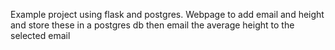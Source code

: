 Example project using flask and postgres. Webpage to add email and height and store these in a postgres db then email the average height to the selected email
